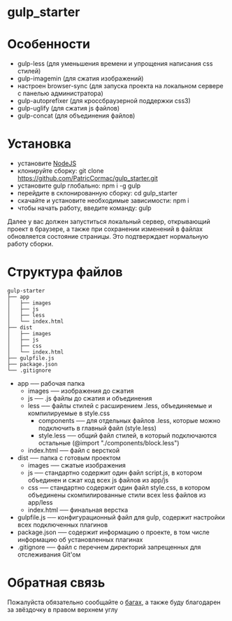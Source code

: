 # gulp_starter

# Особенности

- gulp-less (для уменьшения времени и упрощения написания css стилей)
- gulp-imagemin (для сжатия изображений)
- настроен browser-sync (для запуска проекта на локальном сервере с панелью администратора)
- gulp-autoprefixer (для кроссбраузерной поддержки css3)
- gulp-uglify (для сжатия js файлов)
- gulp-concat (для объединения файлов)

# Установка

- установите [NodeJS](https://nodejs.org/en/)
- клонируйте сборку: git clone https://github.com/PatricCormac/gulp_starter.git
- установите gulp глобально: npm i -g gulp
- перейдите в склонированную сборку: cd gulp_starter
- скачайте и установите необходимые зависимости: npm i
- чтобы начать работу, введите команду: gulp

Далее у вас должен запуститься локальный сервер, открывающий проект в браузере, а также при сохранении изменений в файлах обновляется состояние страницы. Это подтверждает нормальную работу сборки.

# Структура файлов

    gulp-starter
    ├── app
    │   ├── images
    │   ├── js
    │   ├── less
    │   └── index.html
    ├── dist
    │   ├── images
    │   ├── js
    │   ├── css
    │   └── index.html
    ├── gulpfile.js
    ├── package.json
    └── .gitignore

- app ── рабочая папка
  - images ── изображения до сжатия
  - js ── .js файлы до сжатия и объединения
  - less ── файлы стилей с расширением .less, объединяемые и компилируемые в style.css
    - components ── для отдельных файлов .less, которые можно подключить в главный файл (style.less)
    - style.less ── общий файл стилей, в который подключаются остальные (@import "./components/block.less")
  - index.html ── файл с версткой
- dist ── папка с готовым проектом
  - images ── сжатые изображения
  - js ── стандартно содержит один файл script.js, в котором объединен и сжат код всех js файлов из app/js
  - css ── стандартно содержит один файл style.css, в котором объединены скомпилированные стили всех less файлов из app/less
  - index.html ── финальная верстка
- gulpfile.js ── конфигурационный файл для gulp, содержит настройки всех подключенных плагинов
- package.json ── содержит информацию о проекте, в том числе информацию об установленных плагинах
- .gitignore ── файл с перечнем директорий запрещенных для отслеживания Git'ом

# Обратная связь

Пожалуйста обязательно сообщайте о [багах](https://github.com/PatricCormac/gulp_starter/issues), а также буду благодарен за звёздочку в правом верхнем углу
